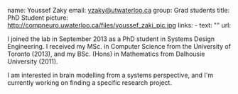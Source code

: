 name: Youssef Zaky
email: yzaky@utwaterloo.ca
group: Grad students
title: PhD Student
picture: http://compneuro.uwaterloo.ca/files/youssef_zaki_pic.jpg
links:
    - text: ""
      url:

I joined the lab in September 2013 as a PhD student in Systems Design Engineering. I received my MSc. in Computer Science from the University of Toronto (2013), and my BSc. (Hons) in Mathematics from Dalhousie University (2011).

I am interested in brain modelling from a systems perspective, and I'm currently working on finding a specific research project.


